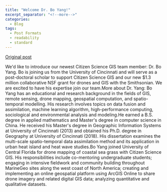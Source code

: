```yaml
---
title: "Welcome Dr. Bo Yang!"
excerpt_separator: "<!--more-->"
categories:
  - Blog
tags:
  - Post Formats
  - readability
  - standard
---
```

[Original post](https://www.citizensciencegis.org/blog/welcome-dr-bo-yang)

We'd like to introduce our newest Citizen Science GIS team member: Dr. Bo Yang. Bo is joining us from the University of Cincinnati and will serve as a post-doctoral scholar to support Citizen Science GIS and our new $1.3 million collaborative NSF grant for drones and GIS with the Smithsonian. We are excited to have his expertise join our team.More about Dr. Yang: Bo Yang has an educational and research background in the fields of GIS, remote sensing, drone mapping, geospatial computation, and spatio-temporal modelling. His research involves topics on data fusion and assimilation, machine learning algorithm, high-performance computing, sociological and environmental analysis and modeling.He earned a B.S. degree in applied mathematics and Master's degree in computer science in China. He received his Master's degree in Geographic Information Systems at University of Cincinnati (2013) and obtained his Ph.D. degree in Geography at University of Cincinnati (2018). His dissertation examines the multi-scale spatio-temporal data assimilation method and its application in urban heat island and heat wave studies.Bo Yang joined University of Central Florida for drone mapping of coastal sea grass with Citizen Science GIS. His responsibilities include co-mentoring undergraduate students; engaging in intensive fieldwork and community building throughout MarineGeo sites along the west coast of North America; creating and implementing an online geospatial platform using ArcGIS Online to share drone imagery and related digital GIS data; analyzing quantitative and qualitative datasets.